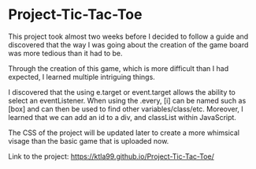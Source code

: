 # Project-Tic-Tac-Toe

This project took almost two weeks before I decided to follow a guide and discovered that the way I was going about the creation of the game board was more tedious than it had to be. 

Through the creation of this game, which is more difficult than I had expected, I learned multiple intriguing things. 

I discovered that the using e.target or event.target allows the ability to select an eventListener. When using the .every, [i] can be named such as [box] and can then be used to find other variables/class/etc. Moreover, I learned that we can add an id to a div, and classList within JavaScript. 

The CSS of the project will be updated later to create a more whimsical visage than the basic game that is uploaded now. 

Link to the project: https://ktla99.github.io/Project-Tic-Tac-Toe/